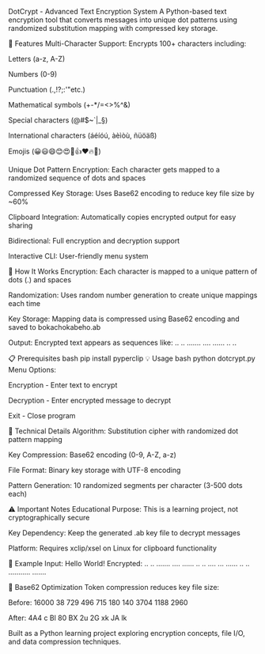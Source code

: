 DotCrypt - Advanced Text Encryption System
A Python-based text encryption tool that converts messages into unique dot patterns using randomized substitution mapping with compressed key storage.

🔐 Features
Multi-Character Support: Encrypts 100+ characters including:

Letters (a-z, A-Z)

Numbers (0-9)

Punctuation (.,!?;:'"etc.)

Mathematical symbols (+-*/=<>%^&)

Special characters (@#$~`|_§)

International characters (áéíóú, àèìòù, ñüöäß)

Emojis (😀😃😄😊😍🤔👍❤🔥💯)

Unique Dot Pattern Encryption: Each character gets mapped to a randomized sequence of dots and spaces

Compressed Key Storage: Uses Base62 encoding to reduce key file size by ~60%

Clipboard Integration: Automatically copies encrypted output for easy sharing

Bidirectional: Full encryption and decryption support

Interactive CLI: User-friendly menu system

🚀 How It Works
Encryption: Each character is mapped to a unique pattern of dots (.) and spaces

Randomization: Uses random number generation to create unique mappings each time

Key Storage: Mapping data is compressed using Base62 encoding and saved to bokachokabeho.ab

Output: Encrypted text appears as sequences like: .. .. ....... .... ...... .. ..

📋 Prerequisites
bash
pip install pyperclip
💡 Usage
bash
python dotcrypt.py
Menu Options:

Encryption - Enter text to encrypt

Decryption - Enter encrypted message to decrypt

Exit - Close program

🔧 Technical Details
Algorithm: Substitution cipher with randomized dot pattern mapping

Key Compression: Base62 encoding (0-9, A-Z, a-z)

File Format: Binary key storage with UTF-8 encoding

Pattern Generation: 10 randomized segments per character (3-500 dots each)

⚠️ Important Notes
Educational Purpose: This is a learning project, not cryptographically secure

Key Dependency: Keep the generated .ab key file to decrypt messages

Platform: Requires xclip/xsel on Linux for clipboard functionality

🎯 Example
Input: Hello World!
Encrypted: .. .. ....... .... ...... .. .. .... ... ...... .. .. ........... .......

🔄 Base62 Optimization
Token compression reduces key file size:

Before: 16000 38 729 496 715 180 140 3704 1188 2960

After: 4A4 c Bl 80 BX 2u 2G xk JA lk

Built as a Python learning project exploring encryption concepts, file I/O, and data compression techniques.
